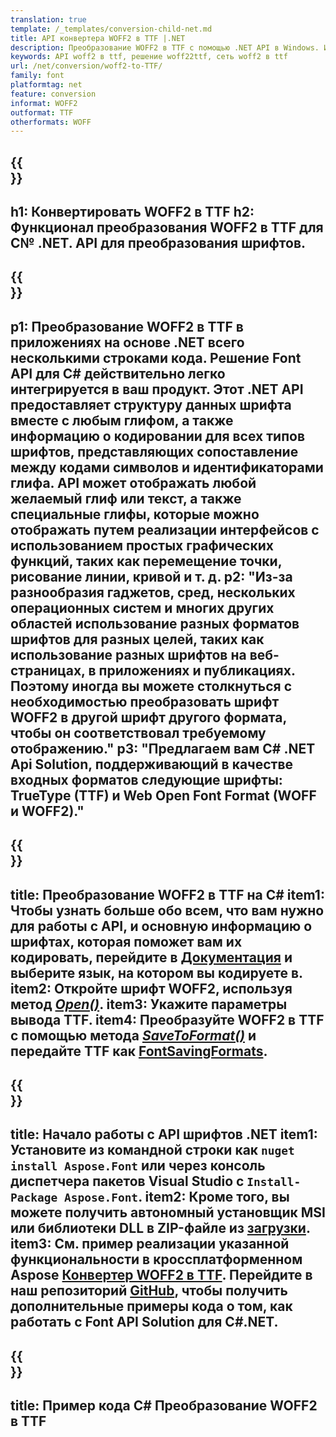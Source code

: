 ```yaml
---
translation: true
template: /_templates/conversion-child-net.md
title: API конвертера WOFF2 в TTF |.NET
description: Преобразование WOFF2 в TTF с помощью .NET API в Windows. Интегрируйте эту встроенную функцию преобразования шрифтов WOFF2 в TTF в свое собственное решение.
keywords: API woff2 в ttf, решение woff22ttf, сеть woff2 в ttf
url: /net/conversion/woff2-to-TTF/
family: font
platformtag: net
feature: conversion
informat: WOFF2
outformat: TTF
otherformats: WOFF
---
```


{{<section banner>}}
---
h1: Конвертировать WOFF2 в TTF
h2: Функционал преобразования WOFF2 в TTF для C№ .NET. API для преобразования шрифтов.
---

{{<section overview>}}
---
p1: Преобразование WOFF2 в TTF в приложениях на основе .NET всего несколькими строками кода. Решение Font API для С# действительно легко интегрируется в ваш продукт. Этот .NET API предоставляет структуру данных шрифта вместе с любым глифом, а также информацию о кодировании для всех типов шрифтов, представляющих сопоставление между кодами символов и идентификаторами глифа. API может отображать любой желаемый глиф или текст, а также специальные глифы, которые можно отображать путем реализации интерфейсов с использованием простых графических функций, таких как перемещение точки, рисование линии, кривой и т. д.
p2: "Из-за разнообразия гаджетов, сред, нескольких операционных систем и многих других областей использование разных форматов шрифтов для разных целей, таких как использование разных шрифтов на веб-страницах, в приложениях и публикациях. Поэтому иногда вы можете столкнуться с необходимостью преобразовать шрифт WOFF2 в другой шрифт другого формата, чтобы он соответствовал требуемому отображению."
p3: "Предлагаем вам С# .NET Api Solution, поддерживающий в качестве входных форматов следующие шрифты: TrueType (TTF) и Web Open Font Format (WOFF и WOFF2)."
---

{{<section feature1>}}
---
title: Преобразование WOFF2 в TTF на C#
item1: Чтобы узнать больше обо всем, что вам нужно для работы с API, и основную информацию о шрифтах, которая поможет вам их кодировать, перейдите в [Документация](https://docs.aspose.com/font/) и выберите язык, на котором вы кодируете в.
item2: Откройте шрифт WOFF2, используя метод [*Open()*](https://reference.aspose.com/font/net/aspose.font/font/open/).
item3: Укажите параметры вывода TTF.
item4: Преобразуйте WOFF2 в TTF с помощью метода [*SaveToFormat()*](https://reference.aspose.com/font/net/aspose.font/font/savetoformat/) и передайте TTF как [FontSavingFormats](https://reference.aspose.com/font/net/aspose.font/fontsavingformats/).
---

{{<section feature2>}}
---
title: Начало работы с API шрифтов .NET
item1: Установите из командной строки как ```nuget install Aspose.Font``` или через консоль диспетчера пакетов Visual Studio с ```Install-Package Aspose.Font```.
item2: Кроме того, вы можете получить автономный установщик MSI или библиотеки DLL в ZIP-файле из [загрузки](https://releases.aspose.com/font/net/).
item3: См. пример реализации указанной функциональности в кроссплатформенном Aspose [Конвертер WOFF2 в TTF](https://products.aspose.app/font/conversion/woff2-to-ttf). Перейдите в наш репозиторий [GitHub](https://github.com/aspose-font/Aspose.Font-Documentation/tree/master/net-examples), чтобы получить дополнительные примеры кода о том, как работать с Font API Solution для C#.NET.
---

{{<section codeexample>}}
---
title: Пример кода C# Преобразование WOFF2 в TTF
---